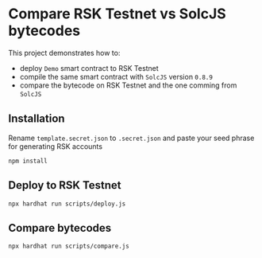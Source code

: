 # Compare RSK Testnet vs SolcJS bytecodes

This project demonstrates how to:
- deploy `Demo` smart contract to RSK Testnet
- compile the same smart contract with `SolcJS` version `0.8.9`
- compare the bytecode on RSK Testnet and the one comming from `SolcJS`

## Installation
Rename `template.secret.json` to `.secret.json` and paste your seed phrase for generating RSK accounts

```shell
npm install
```

## Deploy to RSK Testnet
```shell
npx hardhat run scripts/deploy.js
```

## Compare bytecodes
```shell
npx hardhat run scripts/compare.js
```